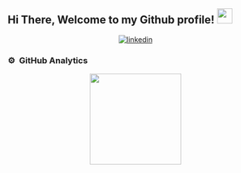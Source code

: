 
<h2> Hi There, Welcome to my Github profile! 
    <img src="https://media.giphy.com/media/hvRJCLFzcasrR4ia7z/giphy.gif" width="30">
</h2>

<div align = "center">
    <a href="https://www.linkedin.com/in/julia-serrano-arrese-b68966245/" target="_blank" >
    <img  src=https://img.shields.io/badge/linkedin-%2300acee.svg?color=405DE6&style=for-the-badge&logo=linkedin&logoColor=white alt=linkedin style="margin-bottom": 5px;/>
    </a>

</div>

### ⚙️ &nbsp;GitHub Analytics
<p align="center">
<a href="https://github.com/JuliaSerrano">

  <img height="180em" src="https://github-readme-stats-eight-theta.vercel.app/api/top-langs/?username=JuliaSerrano&layout=compact&langs_count=8&theme=algolia"/>
</a>
</p>
